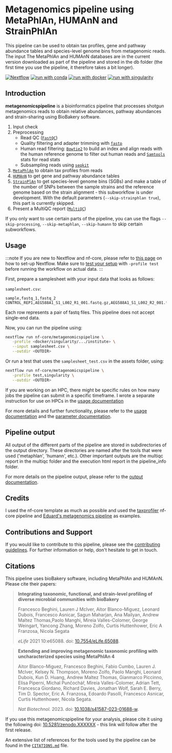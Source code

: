 # Metagenomics pipeline using MetaPhlAn, HUMAnN and StrainPhlAn

 This pipeline can be used to obtain tax profiles, gene and pathway abundance tables and species-level genome bins from metagenomic reads. The input The MetaPhlAn and HUMAnN databases are in the current version downloaded as part of the pipeline and stored in the db folder (the first time you use the pipeline, it therefore takes a bit longer).

[![Nextflow](https://img.shields.io/badge/nextflow%20DSL2-%E2%89%A523.04.0-23aa62.svg)](https://www.nextflow.io/)
[![run with conda](http://img.shields.io/badge/run%20with-conda-3EB049?labelColor=000000&logo=anaconda)](https://docs.conda.io/en/latest/)
[![run with docker](https://img.shields.io/badge/run%20with-docker-0db7ed?labelColor=000000&logo=docker)](https://www.docker.com/)
[![run with singularity](https://img.shields.io/badge/run%20with-singularity-1d355c.svg?labelColor=000000)](https://sylabs.io/docs/)

## Introduction

**metagenomicspipeline** is a bioinformatics pipeline that processes shotgun metagenomics reads to obtain relative abundances, pathway abundances and strain-sharing using BioBakery software.

1. Input check
2. Preprocessing
   - Read QC ([`FastQC`](https://www.bioinformatics.babraham.ac.uk/projects/fastqc/))
   - Quality filtering and adapter trimming with [`fastp`](https://github.com/OpenGene/fastp)
   - Human read filtering: [`Bowtie2`](https://bowtie-bio.sourceforge.net/bowtie2/index.shtml) to build an index and align reads with the human reference genome to filter out human reads and [`Samtools`](http://www.htslib.org/) stats for read stats
   - Subsampling reads using [`seqkit`](https://bioinf.shenwei.me/seqkit/)
3. [`MetaPhlAn`](https://github.com/biobakery/MetaPhlAn/wiki/MetaPhlAn-4) to obtain tax profiles from reads
4. [`HUMAnN`](https://github.com/biobakery/humann) to get gene and pathway abundance tables
5. [`StrainPlAn`](https://github.com/biobakery/MetaPhlAn/wiki/StrainPhlAn-4) to get species-level genome bins (SGBs) and make a table of the number of SNPs between the sample strains and the reference genome based on the strain alignment - this subworkflow is under development. With the default parameters (`--skip-strainphlan true`), this part is currently skipped.
5. Present a MultiQC report ([`MultiQC`](http://multiqc.info/))

If you only want to use certain parts of the pipeline, you can use the flags `--skip-processing`, `--skip-metaphlan`, `--skip-humann` to skip certain subworkflows.

## Usage

:::note
If you are new to Nextflow and nf-core, please refer to [this page](https://nf-co.re/docs/usage/installation) on how
to set-up Nextflow. Make sure to [test your setup](https://nf-co.re/docs/usage/introduction#how-to-run-a-pipeline)
with `-profile test` before running the workflow on actual data.
:::

First, prepare a samplesheet with your input data that looks as follows:

`samplesheet.csv`:

```csv
sample,fastq_1,fastq_2
CONTROL_REP1,AEG588A1_S1_L002_R1_001.fastq.gz,AEG588A1_S1_L002_R2_001.fastq.gz
```

Each row represents a pair of fastq files. This pipeline does not accept single-end data.

Now, you can run the pipeline using:

```bash
nextflow run nf-core/metagenomicspipeline \
   -profile <docker/singularity/.../institute> \
   --input samplesheet.csv \
   --outdir <OUTDIR>
```

Or run a test that uses the `samplesheet_test.csv` in the assets folder, using:

```bash
nextflow run nf-core/metagenomicspipeline \
   -profile test,singularity \
   --outdir <OUTDIR>
```

If you are working on an HPC, there might be specific rules on how many jobs the pipeline can submit in a specific timeframe. I wrote a separate instruction for use on HPCs in the [usage documentation](https://github.com/barbarahelena/metagenomicspipeline/blob/master/docs/output.md)

For more details and further functionality, please refer to the [usage documentation](https://github.com/barbarahelena/metagenomicspipeline/blob/master/docs/output.md) and the [parameter documentation](https://github.com/barbarahelena/metagenomicspipeline/blob/master/docs/parameters.md).

## Pipeline output

All output of the different parts of the pipeline are stored in subdirectories of the output directory. These directories are named after the tools that were used ('metaphlan', 'humann', etc.). Other important outputs are the multiqc report in the multiqc folder and the execution html report in the pipeline_info folder.

For more details on the pipeline output, please refer to the [output documentation](https://github.com/barbarahelena/metagenomicspipeline/blob/master/docs/output.md).

## Credits

I used the nf-core template as much as possible and used the [taxprofiler](https://github.com/nf-core/taxprofiler/tree/1.1.3) nf-core pipeline and [Eduard's metagenomics pipeline](https://github.com/EvdVossen/Metagenomic_pipeline/tree/main) as examples.

## Contributions and Support

If you would like to contribute to this pipeline, please see the [contributing guidelines](.github/CONTRIBUTING.md).
For further information or help, don't hesitate to get in touch.

## Citations

This pipeline uses bioBakery software, including MetaPhlAn and HUMAnN. Please cite their papers:

> **Integrating taxonomic, functional, and strain-level profiling of diverse microbial communities with bioBakery**
>
> Francesco Beghini, Lauren J McIver, Aitor Blanco-Mìguez, Leonard Dubois, Francesco Asnicar, Sagun Maharjan, Ana Mailyan, Andrew Maltez Thomas,Paolo Manghi, Mireia Valles-Colomer, George Weingart, Yancong Zhang, Moreno Zolfo, Curtis Huttenhower, Eric A Franzosa, Nicola Segata
>
> _eLife_ 2021 10:e65088. doi: [10.7554/eLife.65088](https://doi.org/10.7554/eLife.65088).

> **Extending and improving metagenomic taxonomic profiling with uncharacterized species using MetaPhlAn 4**
>
> Aitor Blanco-Miguez, Francesco Beghini, Fabio Cumbo, Lauren J. McIver, Kelsey N. Thompson, Moreno Zolfo, Paolo Manghi, Leonard Dubois, Kun D. Huang, Andrew Maltez Thomas, Gianmarco Piccinno, Elisa Piperni, Michal Punčochář, Mireia Valles-Colomer, Adrian Tett, Francesca Giordano, Richard Davies, Jonathan Wolf, Sarah E. Berry, Tim D. Spector, Eric A. Franzosa, Edoardo Pasolli, Francesco Asnicar, Curtis Huttenhower, Nicola Segata.
>
> _Nat Biotechnol._ 2023. doi: [10.1038/s41587-023-01688-w](https://doi.org/10.1038/s41587-023-01688-w).

If you use  this metagenomicspipeline for your analysis, please cite it using the following doi: [10.5281/zenodo.XXXXXX](https://doi.org/10.5281/zenodo.XXXXXX) - this link will follow after the first release.

An extensive list of references for the tools used by the pipeline can be found in the [`CITATIONS.md`](CITATIONS.md) file.